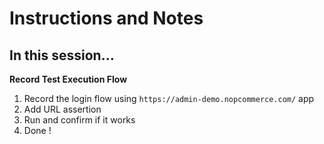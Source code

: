 # Instructions and Notes

## In this session...

**Record Test Execution Flow**
1. Record the login flow using `https://admin-demo.nopcommerce.com/` app
2. Add URL assertion 
3. Run and confirm if it works
4. Done !
